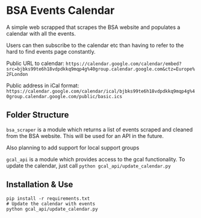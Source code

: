 # BSA Events Calendar

A simple web scrapped that scrapes the BSA website and populates a calendar
with all the events.

Users can then subscribe to the calendar etc than having to refer to the
hard to find events page constantly.

Public URL to calendar: `https://calendar.google.com/calendar/embed?src=bjbks99te6h18vdpdkkq9mqp4g%40group.calendar.google.com&ctz=Europe%2FLondon`

Public address in iCal format: `https://calendar.google.com/calendar/ical/bjbks99te6h18vdpdkkq9mqp4g%40group.calendar.google.com/public/basic.ics`

## Folder Structure

`bsa_scraper` is a module which returns a list of events scraped and cleaned from the BSA website. This will be used for an
API in the future.

Also planning to add support for local support groups

`gcal_api` is a module which provides access to the gcal functionality. To update the calendar, just call `python gcal_api/update_calendar.py`

## Installation & Use

```shell
pip install -r requirements.txt
# Update the calendar with events
python gcal_api/update_calendar.py
```
